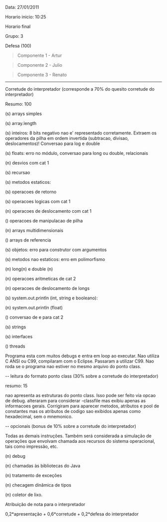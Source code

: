 Data: 27/01/2011

Horario inicio: 10:25

Horario final

Grupo: 3





 Defesa (100)

> Componente 1 - Artur

> Componente 2 - Julio

> Componente 3 - Renato




---


 Corretude do interpretador (corresponde a 70% do quesito corretude do interpretador)



Resumo: 100



(s) arrays simples

(s) array.length

(s) inteiros: 8 bits negativo nao e' representado corretamente. Extraem os operadores da pilha em ordem invertida (subtracao, divisao, deslocamentos)! Conversao para log e double

(s) floats: erro no módulo, conversao para long ou double, relacionais

(n) desvios com cat 1

(s) recursao

(s) metodos estaticos:

(s) operacoes de retorno

(s) operacoes logicas com cat 1

(n) operacoes de deslocamento com cat 1

() operacoes de manipulacao de pilha

(n) arrays multidimensionais

() arrays de referencia

(s) objetos: erro para construtor com argumentos

(s) metodos nao estaticos: erro em polimorfismo

(n) long(n) e double (n)

(n) operacoes aritmeticas de cat 2

(n) operacoes de deslocamento de longs

(s) system.out.println (int, string e booleano):

(n) system.out.println (float)

() conversao de e para cat 2

(s) strings

(s) interfaces

() threads



Programa esta com muitos debugs e entra em loop ao executar. Nao utiliza C ANSI ou C99, compilaram com o Eclipse. Passaram a utilizar C99. Nao roda se o programa nao estiver no mesmo arquivo do ponto class.





-- leitura do formato ponto class (30% sobre a corretude do interpretador)



resumo: 15



nao apresenta as estruturas do ponto class. Isso pode ser feito via opcao de debug. alteraram para considerar -classfile mas exibiu apenas as informacoes gerais. Corrigiram para aparecer metodos, atributos e pool de constantes mas os atributos de codigo sao exibidos apenas como hexadecimal, sem o mnemonico.



--  opcionais (bonus de 10% sobre a corretude do interpretador)

Todas as demais instruções. Também será considerada a simulação de operações que envolvam chamada aos recursos do sistema operacional, tais como impressão, etc.



(n) debug

(n) chamadas às bibliotecas do Java

(n) tratamento de exceções

(n) checagem dinâmica de tipos

(n) coletor de lixo.





Atribuição de nota para o interpretador

0,2\*apresentação + 0,6\*corretude + 0,2\*defesa do interpretador